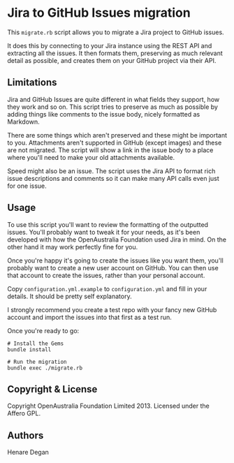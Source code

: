 # Jira to GitHub Issues migration

This `migrate.rb` script allows you to migrate a Jira project to GitHub issues.

It does this by connecting to your Jira instance using the REST API and
extracting all the issues. It then formats them, preserving as much relevant
detail as possible, and creates them on your GitHub project via their API.

## Limitations

Jira and GitHub Issues are quite different in what fields they support, how
they work and so on. This script tries to preserve as much as possible by
adding things like comments to the issue body, nicely formatted as Markdown.

There are some things which aren't preserved and these might be important to
you. Attachments aren't supported in GitHub (except images) and these are not
migrated. The script will show a link in the issue body to a place where you'll
need to make your old attachments available.

Speed might also be an issue. The script uses the Jira API to format rich issue
descriptions and comments so it can make many API calls even just for one
issue.

## Usage

To use this script you'll want to review the formatting of the outputted
issues. You'll probably want to tweak it for your needs, as it's been
developed with how the OpenAustralia Foundation used Jira in mind. On the other
hand it may work perfectly fine for you.

Once you're happy it's going to create the issues like you want them, you'll
probably want to create a new user account on GitHub. You can then use that
account to create the issues, rather than your personal account.

Copy `configuration.yml.example` to `configuration.yml` and fill in your
details. It should be pretty self explanatory.

I strongly recommend you create a test repo with your fancy new GitHub account
and import the issues into that first as a test run.

Once you're ready to go:

```
# Install the Gems
bundle install

# Run the migration
bundle exec ./migrate.rb
```

## Copyright & License

Copyright OpenAustralia Foundation Limited 2013. Licensed under the Affero GPL.

## Authors

Henare Degan
